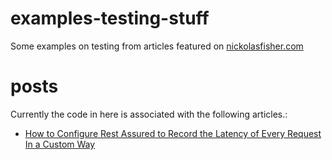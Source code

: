 # examples-testing-stuff
Some examples on testing from articles featured on [nickolasfisher.com](https://nickolasfisher.com)

# posts

Currently the code in here is associated with the following articles.:

- [How to Configure Rest Assured to Record the Latency of Every Request In a Custom Way](https://nickolasfisher.com/blog/How-to-Configure-Rest-Assured-to-Record-the-Latency-of-Every-Request-In-a-Custom-Way)

